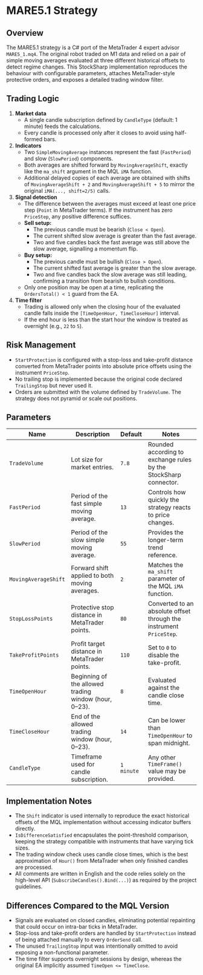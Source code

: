 # MARE5.1 Strategy

## Overview
The MARE5.1 strategy is a C# port of the MetaTrader 4 expert advisor `MARE5_1.mq4`. The original robot traded on M1 data and relied on a pair of simple moving averages evaluated at three different historical offsets to detect regime changes. This StockSharp implementation reproduces the behaviour with configurable parameters, attaches MetaTrader-style protective orders, and exposes a detailed trading window filter.

## Trading Logic
1. **Market data**
   - A single candle subscription defined by `CandleType` (default: 1 minute) feeds the calculations.
   - Every candle is processed only after it closes to avoid using half-formed bars.
2. **Indicators**
   - Two `SimpleMovingAverage` instances represent the fast (`FastPeriod`) and slow (`SlowPeriod`) components.
   - Both averages are shifted forward by `MovingAverageShift`, exactly like the `ma_shift` argument in the MQL `iMA` function.
   - Additional delayed copies of each average are obtained with shifts of `MovingAverageShift + 2` and `MovingAverageShift + 5` to mirror the original `iMA(..., shift=2/5)` calls.
3. **Signal detection**
   - The difference between the averages must exceed at least one price step (`Point` in MetaTrader terms). If the instrument has zero `PriceStep`, any positive difference suffices.
   - **Sell setup:**
     - The previous candle must be bearish (`Close < Open`).
     - The current shifted slow average is greater than the fast average.
     - Two and five candles back the fast average was still above the slow average, signalling a momentum flip.
   - **Buy setup:**
     - The previous candle must be bullish (`Close > Open`).
     - The current shifted fast average is greater than the slow average.
     - Two and five candles back the slow average was still leading, confirming a transition from bearish to bullish conditions.
   - Only one position may be open at a time, replicating the `OrdersTotal() < 1` guard from the EA.
4. **Time filter**
   - Trading is allowed only when the closing hour of the evaluated candle falls inside the `[TimeOpenHour, TimeCloseHour]` interval.
   - If the end hour is less than the start hour the window is treated as overnight (e.g., `22` to `5`).

## Risk Management
- `StartProtection` is configured with a stop-loss and take-profit distance converted from MetaTrader points into absolute price offsets using the instrument `PriceStep`.
- No trailing stop is implemented because the original code declared `TrailingStop` but never used it.
- Orders are submitted with the volume defined by `TradeVolume`. The strategy does not pyramid or scale out positions.

## Parameters
| Name | Description | Default | Notes |
| --- | --- | --- | --- |
| `TradeVolume` | Lot size for market entries. | `7.8` | Rounded according to exchange rules by the StockSharp connector. |
| `FastPeriod` | Period of the fast simple moving average. | `13` | Controls how quickly the strategy reacts to price changes. |
| `SlowPeriod` | Period of the slow simple moving average. | `55` | Provides the longer-term trend reference. |
| `MovingAverageShift` | Forward shift applied to both moving averages. | `2` | Matches the `ma_shift` parameter of the MQL `iMA` function. |
| `StopLossPoints` | Protective stop distance in MetaTrader points. | `80` | Converted to an absolute offset through the instrument `PriceStep`. |
| `TakeProfitPoints` | Profit target distance in MetaTrader points. | `110` | Set to `0` to disable the take-profit. |
| `TimeOpenHour` | Beginning of the allowed trading window (hour, 0–23). | `8` | Evaluated against the candle close time. |
| `TimeCloseHour` | End of the allowed trading window (hour, 0–23). | `14` | Can be lower than `TimeOpenHour` to span midnight. |
| `CandleType` | Timeframe used for candle subscription. | `1 minute` | Any other `TimeFrame()` value may be provided. |

## Implementation Notes
- The `Shift` indicator is used internally to reproduce the exact historical offsets of the MQL implementation without accessing indicator buffers directly.
- `IsDifferenceSatisfied` encapsulates the point-threshold comparison, keeping the strategy compatible with instruments that have varying tick sizes.
- The trading window check uses candle close times, which is the best approximation of `Hour()` from MetaTrader when only finished candles are processed.
- All comments are written in English and the code relies solely on the high-level API (`SubscribeCandles().Bind(...)`) as required by the project guidelines.

## Differences Compared to the MQL Version
- Signals are evaluated on closed candles, eliminating potential repainting that could occur on intra-bar ticks in MetaTrader.
- Stop-loss and take-profit orders are handled by `StartProtection` instead of being attached manually to every `OrderSend` call.
- The unused `TrailingStop` input was intentionally omitted to avoid exposing a non-functional parameter.
- The time filter supports overnight sessions by design, whereas the original EA implicitly assumed `TimeOpen <= TimeClose`.

